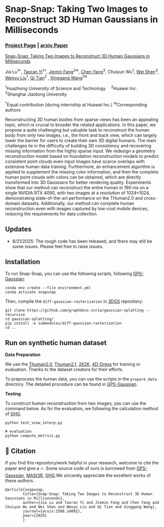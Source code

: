 # Snap-Snap: Taking Two Images to Reconstruct 3D Human Gaussians in Milliseconds
### [Project Page](https://hustvl.github.io/Snap-Snap/) | [arxiv Paper](https://arxiv.org/abs/2508.14892)

[Snap-Snap: Taking Two Images to Reconstruct 3D Human Gaussians in Milliseconds](https://hustvl.github.io/Snap-Snap/)  

Jia Lu<sup>1*</sup>, [Taoran Yi](https://github.com/taoranyi)<sup>1*</sup>, [Jiemin Fang](https://jaminfong.cn/)<sup>2✉</sup>, [Chen Yang](https://scholar.google.com/citations?hl=zh-CN&user=StdXTR8AAAAJ)<sup>3</sup>, Chuiyun Wu<sup>1</sup>, [Wei Shen](https://shenwei1231.github.io/)<sup>3</sup>, [Wenyu Liu](http://eic.hust.edu.cn/professor/liuwenyu/)<sup>1</sup>, [Qi Tian](https://www.qitian1987.com/)<sup>2</sup> , [Xinggang Wang](https://xwcv.github.io/)<sup>1✉</sup>


<sup>1</sup>Huazhong University of Science and Technology &emsp;<sup>2</sup>Huawei Inc. &emsp; <sup>3</sup>Shanghai Jiaotong University &emsp; 

<sup>*</sup>Equal contribution (during internship at Huawei Inc.)  <sup>✉</sup>Corresponding authors


Reconstructing 3D human bodies from sparse views has been an appealing topic, which is crucial to broader the related applications. In this paper, we propose a quite challenging but valuable task to reconstruct the human body from only two images, i.e., the front and back view, which can largely lower the barrier for users to create their own 3D digital humans. The main challenges lie in the difficulty of building 3D consistency and recovering missing information from the highly sparse input. We redesign a geometry reconstruction model based on foundation reconstruction models to predict consistent point clouds even input images have scarce overlaps with extensive human data training. Furthermore, an enhancement algorithm is applied to supplement the missing color information, and then the complete human point clouds with colors can be obtained, which are directly transformed into 3D Gaussians for better rendering quality. Experiments show that our method can reconstruct the entire human in 190 ms on a single NVIDIA RTX 4090, with two images at a resolution of 1024$\times$1024, demonstrating state-of-the-art performance on the THuman2.0 and cross-domain datasets. Additionally, our method can complete human reconstruction even with images captured by low-cost mobile devices, reducing the requirements for data collection.

## Updates
- 8/21/2025: The rough code has been released, and there may still be some issues. Please feel free to raise issues. 


## Installation
To run Snap-Snap, you can use the following scripts, following [GPS-Gaussian](https://github.com/aipixel/GPS-Gaussian):
```
conda env create --file environment.yml
conda activate snapsnap
```
Then, compile the ```diff-gaussian-rasterization``` in [3DGS](https://github.com/graphdeco-inria/gaussian-splatting) repository:
```
git clone https://github.com/graphdeco-inria/gaussian-splatting --recursive
cd gaussian-splatting/
pip install -e submodules/diff-gaussian-rasterization
cd ..
```

## Run on synthetic human dataset

**Data Preparation**

We use the [Thuman2.0](https://github.com/ytrock/THuman2.0-Dataset), [Thuman2.1](https://github.com/ytrock/THuman2.0-Dataset), [2K2K](https://github.com/SangHunHan92/2K2K), [4D-Dress](https://github.com/eth-ait/4d-dress) for training or evaluation. Thanks to the dataset creators for their efforts.

To preprocess the human data, you can use the scripts in the `prepare_data` directory.  The detailed procedure can be found in [GPS-Gaussian](https://github.com/aipixel/GPS-Gaussian).


**Testing**

To construct human reconstruction from two images, you can use the command below. As for the evaluation, we following the calculation method of [GHG](https://github.com/humansensinglab/Generalizable-Human-Gaussians).
```
python test_view_interp.py

# evaluation
python compute_metrics.py
```

## 📑 Citation
If you find this repository/work helpful in your research, welcome to cite the paper and give a ⭐.
Some source code of ours is borrowed from [GPS-Gaussian](https://github.com/aipixel/GPS-Gaussian), [MASt3R](https://github.com/naver/mast3r), [GHG](https://github.com/humansensinglab/Generalizable-Human-Gaussians).We sincerely appreciate the excellent works of these authors.
```
@article{snapsnap,
        title={Snap-Snap: Taking Two Images to Reconstruct 3D Human Gaussians in Milliseconds}, 
        author={Jia Lu and Taoran Yi and Jiemin Fang and Chen Yang and Chuiyun Wu and Wei Shen and Wenyu Liu and Qi Tian and Xinggang Wang},
        journal={arxiv:2508.14892},
        year={2025}
        }
```
